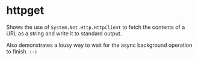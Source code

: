 
# httpget

Shows the use of `System.Net.Http.HttpClient` to fetch
the contents of a URL as a string and write it to standard output.

Also demonstrates a lousy way to wait for the async background
operation to finish.  `:-)`

